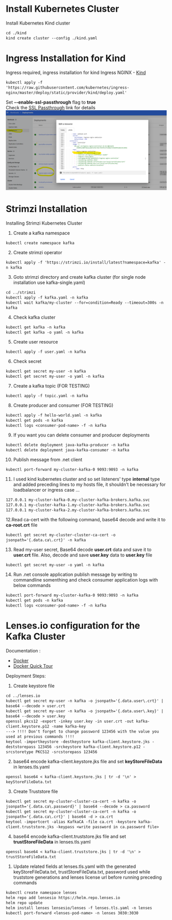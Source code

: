 
# Install Kubernetes Cluster
Install Kubernetes Kind cluster
```
cd ./kind
kind create cluster --config ./kind.yaml
```
# Ingress Installation for Kind 
Ingress required, ingress installation for kind Ingress NGINX - [Kind](https://kind.sigs.k8s.io/docs/user/ingress/#ingress-nginx)<br>
```
kubectl apply -f 'https://raw.githubusercontent.com/kubernetes/ingress-nginx/master/deploy/static/provider/kind/deploy.yaml'
```
Set **--enable-ssl-passthrough** flag to **true** <br>
Check the [SSL Passthrough](https://kubernetes.github.io/ingress-nginx/user-guide/tls/#ssl-passthrough) link for details<br>
![image](./SSLPassthrough.png)

# Strimzi Installation
Installing Strimzi Kubernetes Cluster
1. Create a kafka namespace 
```
kubectl create namespace kafka
```
2. Create strimzi operator
```
kubectl apply -f 'https://strimzi.io/install/latest?namespace=kafka' -n kafka
```
3. Goto  strimzi directory  and create kafka cluster  (for single node installation use kafka-single.yaml)
```
cd ../strimzi
kubectl apply -f kafka.yaml -n kafka
kubectl wait kafka/my-cluster --for=condition=Ready --timeout=300s -n kafka
```
4. Check kafka cluster
```
kubectl get kafka -n kafka
kubectl get kafka -o yaml -n kafka
```
5. Create user resource 
```
kubectl apply -f user.yaml -n kafka
```
6. Check secret
```
kubectl get secret my-user -n kafka
kubectl get secret my-user -o yaml -n kafka
```
7. Create a kafka topic (FOR TESTING)
```
kubectl apply -f topic.yaml -n kafka
```
8. Create producer and consumer (FOR TESTING)
```
kubectl apply -f hello-world.yaml -n kafka
kubectl get pods -n kafka
kubectl logs <consumer-pod-name> -f -n kafka
```
9. If you want you can delete consumer and producer deployments
```
kubectl delete deployment java-kafka-producer -n kafka
kubectl delete deployment java-kafka-consumer -n kafka
```
10. Publish message from .net client
```
kubectl port-forward my-cluster-kafka-0 9093:9093 -n kafka
```
11. I used kind kubernetes cluster and so set listeners' type **internal** type and added preceding lines to my hosts file, it shouldn't be necessary for loadbalancer or ingress case ...
```
127.0.0.1 my-cluster-kafka-0.my-cluster-kafka-brokers.kafka.svc
127.0.0.1 my-cluster-kafka-1.my-cluster-kafka-brokers.kafka.svc
127.0.0.1 my-cluster-kafka-2.my-cluster-kafka-brokers.kafka.svc
```
12.Read ca-cert with the following command, base64 decode and write it to **ca-root.crt** file
```
kubectl get secret my-cluster-cluster-ca-cert -o jsonpath='{.data.ca\.crt}' -n kafka
```
13.  Read my-user secret, Base64 decode **user.crt** data and save it to **user.crt** file.
Also, decode and save **user.key** data to **user.key** file
```
kubectl get secret my-user -o yaml -n kafka
```
14. Run .net console application publish message by writing to commandline somenthing and check consumer application logs with below commands
```
kubectl port-forward my-cluster-kafka-0 9093:9093 -n kafka
kubectl get pods -n kafka
kubectl logs <consumer-pod-name> -f -n kafka
```

# Lenses.io configuration for the Kafka Cluster
Documentation : <br>
- [Docker](https://docs.lenses.io/4.1/installation/docker/) <br>
- [Docker Quick Tour](https://docs.lenses.io/2.3/quick-tour/docker.html) <br>

Deployment Steps:
1. Create keystore file 
```
cd ../lenses.io
kubectl get secret my-user -n kafka -o jsonpath='{.data.user\.crt}' | base64 --decode > user.crt
kubectl get secret my-user -n kafka -o jsonpath='{.data.user\.key}' | base64 --decode > user.key
openssl pkcs12 -export -inkey user.key -in user.crt -out kafka-client.keystore.p12 -name kafka-key
---> !!!! Don't forget to change password 123456 with the value you used at previous commands !!!!
keytool -importkeystore -destkeystore kafka-client.keystore.jks -deststorepass 123456 -srckeystore kafka-client.keystore.p12 -srcstoretype PKCS12 -srcstorepass 123456 
```
2. base64 encode kafka-client.keystore.jks file and set **keyStoreFileData** in lenses.tls.yaml
```
openssl base64 < kafka-client.keystore.jks | tr -d '\n' > keyStoreFileData.txt
```
3. Create Truststore file 
```
kubectl get secret my-cluster-cluster-ca-cert -n kafka -o jsonpath='{.data.ca\.password}' | base64 --decode > ca.password
kubectl get secret my-cluster-cluster-ca-cert -n kafka -o jsonpath='{.data.ca\.crt}' | base64 -d > ca.crt
keytool -importcert -alias KafkaCA -file ca.crt -keystore kafka-client.truststore.jks -keypass <write password in ca.password file>
```
4. base64 encode kafka-client.truststore.jks file and set **trustStoreFileData** in lenses.tls.yaml
```
openssl base64 < kafka-client.truststore.jks | tr -d '\n' > trustStoreFileData.txt
```
1. Update related fields at lenses.tls.yaml with the generated keyStoreFileData.txt, trustStoreFileData.txt, password used while truststore generations and lenses license url before running preceding commands
```
kubectl create namespace lenses
helm repo add lensesio https://helm.repo.lenses.io
helm repo update
helm install lenses lensesio/lenses -f lenses.tls.yaml -n lenses
kubectl port-forward <lenses-pod-name> -n lenses 3030:3030
``` 


<!-- 
kubectl get secret my-cluster-cluster-ca-cert -n kafka -o jsonpath='{.data.ca\.crt}' | base64 -d > ca.crt
kubectl get secret my-user -n kafka -o jsonpath='{.data.user\.password}' | base64 -d > user.password
kubectl get secret my-user -n kafka  -o jsonpath='{.data.user\.p12}' | base64 -d > user.p12


keytool -keystore user-truststore.jks -alias CARoot -import -file ca.crt
openssl base64 < user-truststore.jks | tr -d '\n'

keytool -importkeystore -srckeystore user.p12 -srcstoretype pkcs12 -destkeystore user-keystore.jks -deststoretype jks
openssl base64 < user-keystore.jks | tr -d '\n' -->
